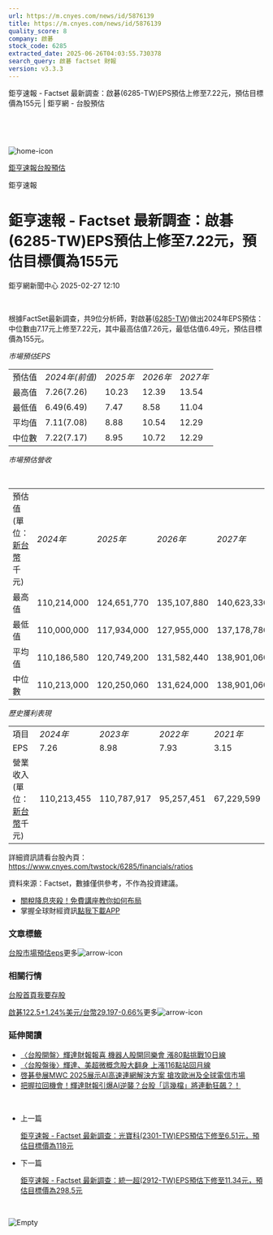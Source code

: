 ```yaml
---
url: https://m.cnyes.com/news/id/5876139
title: https://m.cnyes.com/news/id/5876139
quality_score: 8
company: 啟碁
stock_code: 6285
extracted_date: 2025-06-26T04:03:55.730378
search_query: 啟碁 factset 財報
version: v3.3.3
---
```


鉅亨速報 - Factset 最新調查：啟碁(6285-TW)EPS預估上修至7.22元，預估目標價為155元 | 鉅亨網 - 台股預估

‌

‌

![home-icon](/assets/icons/breadCrumb/symbol-icon-home.svg)

[鉅亨速報](/news/cat/anue_live)[台股預估](/news/cat/tw_forecast)

鉅亨速報

# 鉅亨速報 - Factset 最新調查：啟碁(6285-TW)EPS預估上修至7.22元，預估目標價為155元

鉅亨網新聞中心 2025-02-27 12:10

‌

根據FactSet最新調查，共9位分析師，對啟碁([6285-TW](https://www.cnyes.com/twstock/6285))做出2024年EPS預估：中位數由7.17元上修至7.22元，其中最高估值7.26元，最低估值6.49元，預估目標價為155元。

*市場預估EPS*

|  |  |  |  |  |
| --- | --- | --- | --- | --- |
| 預估值 | *2024年(前值)* | *2025年* | *2026年* | *2027年* |
| 最高值 | 7.26(7.26) | 10.23 | 12.39 | 13.54 |
| 最低值 | 6.49(6.49) | 7.47 | 8.58 | 11.04 |
| 平均值 | 7.11(7.08) | 8.88 | 10.54 | 12.29 |
| 中位數 | 7.22(7.17) | 8.95 | 10.72 | 12.29 |

*市場預估營收*

‌

|  |  |  |  |  |
| --- | --- | --- | --- | --- |
| 預估值 (單位：[新台幣](https://invest.cnyes.com/forex/detail/usdtwd)千元) | *2024年* | *2025年* | *2026年* | *2027年* |
| 最高值 | 110,214,000 | 124,651,770 | 135,107,880 | 140,623,330 |
| 最低值 | 110,000,000 | 117,934,000 | 127,955,000 | 137,178,780 |
| 平均值 | 110,186,580 | 120,749,200 | 131,582,440 | 138,901,060 |
| 中位數 | 110,213,000 | 120,250,060 | 131,624,000 | 138,901,060 |

*歷史獲利表現*

|  |  |  |  |  |
| --- | --- | --- | --- | --- |
| 項目 | *2024年* | *2023年* | *2022年* | *2021年* |
| EPS | 7.26 | 8.98 | 7.93 | 3.15 |
| 營業收入 (單位：[新台幣](https://invest.cnyes.com/forex/detail/usdtwd)千元) | 110,213,455 | 110,787,917 | 95,257,451 | 67,229,599 |

詳細資訊請看台股內頁：  
<https://www.cnyes.com/twstock/6285/financials/ratios>

資料來源：Factset，數據僅供參考，不作為投資建議。

* [關稅降息夾殺！免費講座教你如何布局](https://www.rsc.com.tw/Cnyes_RSC/SeminarBooking2025InvestmentOutlook.aspx?utm_source=anue&utm_medium=usstocks_end)
* 掌握全球財經資訊[點我下載APP](http://www.cnyes.com/app/?utm_source=mweb&utm_medium=HamMenuBanner&utm_campaign=fixed&utm_content=entr)

### 文章標籤

[台股](https://news.cnyes.com/tag/台股 "台股")[市場預估](https://news.cnyes.com/tag/市場預估 "市場預估")[eps](https://news.cnyes.com/tag/eps "eps")更多![arrow-icon](/assets/icons/arrows/arrow-down.svg)

### 相關行情

[台股首頁](https://www.cnyes.com/twstock)[我要存股](https://supr.link/8OHaU)

[啟碁122.5+1.24%](https://www.cnyes.com/twstock/6285)[美元/台幣29.197-0.66%](https://invest.cnyes.com/forex/detail/USDTWD)更多![arrow-icon](/assets/icons/arrows/arrow-down.svg)

### 延伸閱讀

* [〈台股開盤〉輝達財報報喜 機器人股開同樂會 漲80點挑戰10日線](/news/id/5875824)
* [〈台股盤後〉輝達、美超微概念股大翻身 上漲116點站回月線](/news/id/5874298)
* [啓碁參展MWC 2025展示AI高速連網解決方案 搶攻歐洲及全球電信市場](/news/id/5873933)
* [把握拉回機會！輝達財報引爆AI逆襲？台股「這幾檔」將連動狂飆？！](/news/id/5873860)

‌

* 上一篇

  [鉅亨速報 - Factset 最新調查：光寶科(2301-TW)EPS預估下修至6.51元，預估目標價為118元](/news/id/5877205)
* 下一篇

  [鉅亨速報 - Factset 最新調查：統一超(2912-TW)EPS預估下修至11.34元，預估目標價為298.5元](/news/id/5875956)

‌

![Empty](/assets/icons/skeleton/empty-image.svg)

‌